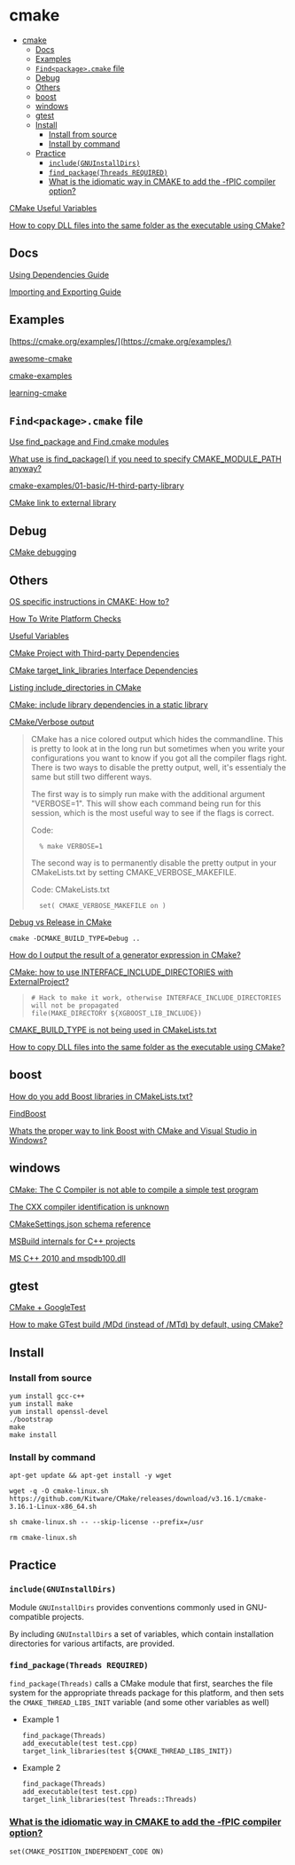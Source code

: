 # cmake

- [cmake](#cmake)
  - [Docs](#docs)
  - [Examples](#examples)
  - [`Find<package>.cmake` file](#findpackagecmake-file)
  - [Debug](#debug)
  - [Others](#others)
  - [boost](#boost)
  - [windows](#windows)
  - [gtest](#gtest)
  - [Install](#install)
    - [Install from source](#install-from-source)
    - [Install by command](#install-by-command)
  - [Practice](#practice)
    - [`include(GNUInstallDirs)`](#includegnuinstalldirs)
    - [`find_package(Threads REQUIRED)`](#find_packagethreads-required)
    - [What is the idiomatic way in CMAKE to add the -fPIC compiler option?](#what-is-the-idiomatic-way-in-cmake-to-add-the--fpic-compiler-option)

[CMake Useful Variables](https://gitlab.kitware.com/cmake/community/wikis/doc/cmake/Useful-Variables)  

[How to copy DLL files into the same folder as the executable using CMake?](https://stackoverflow.com/questions/10671916/how-to-copy-dll-files-into-the-same-folder-as-the-executable-using-cmake)  

## Docs

[Using Dependencies Guide](https://cmake.org/cmake/help/latest/guide/using-dependencies/index.html)

[Importing and Exporting Guide](https://cmake.org/cmake/help/latest/guide/importing-exporting/index.html)

## Examples

[https://cmake.org/examples/](https://cmake.org/examples/)

[awesome-cmake](https://github.com/onqtam/awesome-cmake)

[cmake-examples](https://github.com/ttroy50/cmake-examples)

[learning-cmake](https://github.com/Akagi201/learning-cmake)

## `Find<package>.cmake` file

[Use find_package and Find.cmake modules](https://riptutorial.com/cmake/example/22950/use-find-package-and-find-package--cmake-modules)

[What use is find_package() if you need to specify CMAKE_MODULE_PATH anyway?](https://stackoverflow.com/questions/20746936/what-use-is-find-package-if-you-need-to-specify-cmake-module-path-anyway)

[cmake-examples/01-basic/H-third-party-library](https://github.com/ttroy50/cmake-examples/tree/master/01-basic/H-third-party-library)

[CMake link to external library](https://stackoverflow.com/questions/8774593/cmake-link-to-external-library/41909627#41909627)

## Debug

[CMake debugging](https://cliutils.gitlab.io/modern-cmake/chapters/features/debug.html)

## Others

[OS specific instructions in CMAKE: How to?](https://stackoverflow.com/questions/9160335/os-specific-instructions-in-cmake-how-to)

[How To Write Platform Checks](https://gitlab.kitware.com/cmake/community/-/wikis/doc/tutorials/How-To-Write-Platform-Checks)

[Useful Variables](https://gitlab.kitware.com/cmake/community/-/wikis/doc/cmake/Useful-Variables)

[CMake Project with Third-party Dependencies](https://pmateusz.github.io/c++/cmake/2018/03/11/cmake-project-setup.html)

[CMake target_link_libraries Interface Dependencies](https://stackoverflow.com/questions/26037954/cmake-target-link-libraries-interface-dependencies)

[Listing include_directories in CMake](https://stackoverflow.com/questions/6902149/listing-include-directories-in-cmake)

[CMake: include library dependencies in a static library](https://stackoverflow.com/questions/14199708/cmake-include-library-dependencies-in-a-static-library)

[CMake/Verbose output](https://sidvind.com/wiki/CMake/Verbose_output)

> CMake has a nice colored output which hides the commandline. This is pretty to look at in the long run but sometimes when you write your configurations you want to know if you got all the compiler flags right. There is two ways to disable the pretty output, well, it's essentialy the same but still two different ways.
>
> The first way is to simply run make with the additional argument "VERBOSE=1". This will show each command being run for this session, which is the most useful way to see if the flags is correct.
>
> Code:
>
>       % make VERBOSE=1
>
> The second way is to permanently disable the pretty output in your CMakeLists.txt by setting CMAKE_VERBOSE_MAKEFILE. 
>
> Code: CMakeLists.txt
>
>       set( CMAKE_VERBOSE_MAKEFILE on )
>

[Debug vs Release in CMake](https://stackoverflow.com/questions/7724569/debug-vs-release-in-cmake)

`cmake -DCMAKE_BUILD_TYPE=Debug ..`

[How do I output the result of a generator expression in CMake?](https://stackoverflow.com/questions/51353110/how-do-i-output-the-result-of-a-generator-expression-in-cmake)

[CMake: how to use INTERFACE_INCLUDE_DIRECTORIES with ExternalProject?](https://stackoverflow.com/questions/45516209/cmake-how-to-use-interface-include-directories-with-externalproject)

>
>     # Hack to make it work, otherwise INTERFACE_INCLUDE_DIRECTORIES will not be propagated
>     file(MAKE_DIRECTORY ${XGBOOST_LIB_INCLUDE})

[CMAKE_BUILD_TYPE is not being used in CMakeLists.txt](https://stackoverflow.com/questions/24460486/cmake-build-type-is-not-being-used-in-cmakelists-txt/24470998#24470998)

[How to copy DLL files into the same folder as the executable using CMake?](https://stackoverflow.com/questions/10671916/how-to-copy-dll-files-into-the-same-folder-as-the-executable-using-cmake)

## boost

[How do you add Boost libraries in CMakeLists.txt?](https://stackoverflow.com/questions/6646405/how-do-you-add-boost-libraries-in-cmakelists-txt/6646746#6646746)

[FindBoost](https://cmake.org/cmake/help/v3.6/module/FindBoost.html)

[Whats the proper way to link Boost with CMake and Visual Studio in Windows?](https://stackoverflow.com/questions/18354398/is-it-possible-to-build-boost-with-cmake)

## windows

[CMake: The C Compiler is not able to compile a simple test program](https://stackoverflow.com/questions/53633705/cmake-the-c-compiler-is-not-able-to-compile-a-simple-test-program)

[The CXX compiler identification is unknown](https://stackoverflow.com/questions/20632860/the-cxx-compiler-identification-is-unknown)

[CMakeSettings.json schema reference](https://docs.microsoft.com/en-us/cpp/build/cmakesettings-reference?view=vs-2019)

[MSBuild internals for C++ projects](https://docs.microsoft.com/en-us/cpp/build/reference/msbuild-visual-cpp-overview?view=vs-2019)

[MS C++ 2010 and mspdb100.dll](https://stackoverflow.com/questions/2990331/ms-c-2010-and-mspdb100-dll)

## gtest

[CMake + GoogleTest](https://stackoverflow.com/questions/9689183/cmake-googletest/9695234)

[How to make GTest build /MDd (instead of /MTd) by default, using CMake?](https://stackoverflow.com/questions/12540970/how-to-make-gtest-build-mdd-instead-of-mtd-by-default-using-cmake)

## Install

### Install from source

    yum install gcc-c++
    yum install make
    yum install openssl-devel
    ./bootstrap
    make
    make install

### Install by command

    apt-get update && apt-get install -y wget

    wget -q -O cmake-linux.sh https://github.com/Kitware/CMake/releases/download/v3.16.1/cmake-3.16.1-Linux-x86_64.sh

    sh cmake-linux.sh -- --skip-license --prefix=/usr

    rm cmake-linux.sh

## Practice

### `include(GNUInstallDirs)`

Module `GNUInstallDirs` provides conventions commonly used in GNU-compatible projects.

By including `GNUInstallDirs` a set of variables, which contain installation directories for various artifacts, are provided.

### `find_package(Threads REQUIRED)`

`find_package(Threads)` calls a CMake module that first, searches the file system for the appropriate threads package for this platform, and then sets the `CMAKE_THREAD_LIBS_INIT` variable (and some other variables as well)

- Example 1

      find_package(Threads)
      add_executable(test test.cpp)
      target_link_libraries(test ${CMAKE_THREAD_LIBS_INIT})

- Example 2

      find_package(Threads)
      add_executable(test test.cpp)
      target_link_libraries(test Threads::Threads)

### [What is the idiomatic way in CMAKE to add the -fPIC compiler option?](https://stackoverflow.com/a/38297422)

    set(CMAKE_POSITION_INDEPENDENT_CODE ON)





